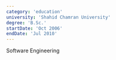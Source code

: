```yaml
---
category: 'education'
university: 'Shahid Chamran University'
degree: 'B.Sc.'
startDate: 'Oct 2006'
endDate: 'Jul 2010'
---
```


Software Engineering
